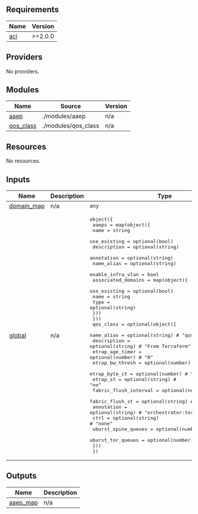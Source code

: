 <!-- BEGIN_TF_DOCS -->
## Requirements

| Name | Version |
|------|---------|
| <a name="requirement_aci"></a> [aci](#requirement\_aci) | >=2.0.0 |

## Providers

No providers.

## Modules

| Name | Source | Version |
|------|--------|---------|
| <a name="module_aaep"></a> [aaep](#module\_aaep) | ./modules/aaep | n/a |
| <a name="module_qos_class"></a> [qos\_class](#module\_qos\_class) | ./modules/qos_class | n/a |

## Resources

No resources.

## Inputs

| Name | Description | Type | Default | Required |
|------|-------------|------|---------|:--------:|
| <a name="input_domain_map"></a> [domain\_map](#input\_domain\_map) | n/a | `any` | n/a | yes |
| <a name="input_global"></a> [global](#input\_global) | n/a | <pre>object({<br>    aaeps = map(object({<br>      name                = string<br>      use_existing        = optional(bool)<br>      description         = optional(string)<br>      annotation          = optional(string)<br>      name_alias          = optional(string)<br>      enable_infra_vlan   = bool<br>      associated_domains  = map(object({<br>        use_existing  = optional(bool)<br>        name          = string<br>        type          = optional(string)<br>      }))<br>    }))<br>    qos_class = optional(object({<br>      name_alias            = optional(string) # "qos_instance_alias"<br>      description           = optional(string) # "From Terraform"<br>      etrap_age_timer       = optional(number) # "0"<br>      etrap_bw_thresh       = optional(number) # "0"<br>      etrap_byte_ct         = optional(number) # "0"<br>      etrap_st              = optional(string) # "no"<br>      fabric_flush_interval = optional(number) # "500"<br>      fabric_flush_st       = optional(string) # "no"<br>      annotation            = optional(string) # "orchestrator:terraform"<br>      ctrl                  = optional(string) # "none"<br>      uburst_spine_queues   = optional(number) # "10"<br>      uburst_tor_queues     = optional(number) # "10"<br>    }))<br>  })</pre> | n/a | yes |

## Outputs

| Name | Description |
|------|-------------|
| <a name="output_aaep_map"></a> [aaep\_map](#output\_aaep\_map) | n/a |
<!-- END_TF_DOCS -->